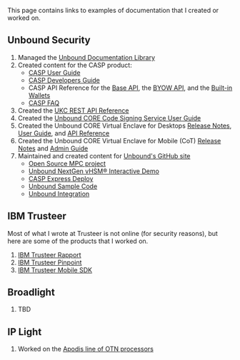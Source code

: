 This page contains links to examples of documentation that I created or worked on.

## Unbound Security

1. Managed the [Unbound Documentation Library](https://www.unboundsecurity.com/docs/TechDocs/Unbound_Doc_Versions-HTML/Content/Products/UnboundDocLibrary/Technical_Document_Versions.htm)
2. Created content for the CASP product:
    - [CASP User Guide](https://www.unboundsecurity.com/docs/CASP/CASP_User_Guide/Content/Products/Unbound_Cover_Page.htm)
    - [CASP Developers Guide](https://www.unboundsecurity.com/docs/CASP/CASP_Developers_Guide/Content/Products/Unbound_Cover_Page.htm)
    - CASP API Reference for the [Base API](https://www.unboundsecurity.com/docs/CASP/API/casp-base.html#unbound-crypto-asset-security-platform-casp-management-api), the [BYOW API](https://www.unboundsecurity.com/docs/CASP/API/casp-byow.html#unbound-crypto-asset-security-platform-casp-management-api), and the [Built-in Wallets](https://www.unboundsecurity.com/docs/CASP/API/casp-coin.html#unbound-crypto-asset-security-platform-casp-management-api)
    - [CASP FAQ](https://www.unboundsecurity.com/docs/CASP/CASP_FAQ/Content/Products/Unbound_Cover_Page.htm)
1. Created the [UKC REST API Reference](http://www.unboundsecurity.com/docs/ukc_rest/ukc.html)
2. Created the [Unbound CORE Code Signing Service User Guide](https://www.unboundsecurity.com/docs/CORE/CORE-CSS/Content/Products/Unbound_Cover_Page.htm)
3. Created the Unbound CORE Virtual Enclave for Desktops [Release Notes](https://www.unboundsecurity.com/docs/CORE-Enclave/CORE-Enclave-Release-Notes/Content/Products/Unbound_Cover_Page.htm), [User Guide](https://www.unboundsecurity.com/docs/CORE-Enclave/CORE-Enclave-User-Guide/Content/Products/Unbound_Cover_Page.htm), and [API Reference](https://www.unboundsecurity.com/docs/CORE-Enclave/CORE-Enclave-API/index.html)
4. Created the Unbound CORE Virtual Enclave for Mobile (CoT) [Release Notes](https://www.unboundsecurity.com/docs/CoT/CoT_Release_Notes-HTML/Content/Products/Unbound_Cover_Page.htm) and [Admin Guide](https://www.unboundsecurity.com/docs/CoT/CoT_Admin_Guide/Content/Products/Unbound_Cover_Page.htm)
5. Maintained and created content for [Unbound's GitHub site](https://github.com/unboundsecurity)
   - [Open Source MPC project](https://github.com/unboundsecurity/blockchain-crypto-mpc)
   - [Unbound NextGen vHSM® Interactive Demo](https://github.com/unboundsecurity/Unbound-NextGen-vHSM-Interactive-Demo)
   - [CASP Express Deploy](https://github.com/unboundsecurity/casp-express-deploy)
   - [Unbound Sample Code](https://github.com/unboundsecurity/unbound-sample-code)
   - [Unbound Integration](https://github.com/unboundsecurity/unbound-integration)
    

## IBM Trusteer

Most of what I wrote at Trusteer is not online (for security reasons), but here are some of the products that I worked on.

1. [IBM Trusteer Rapport](https://www.ibm.com/docs/en/trusteer-rapport)
2. [IBM Trusteer Pinpoint](https://www.ibm.com/docs/en/trusteer-pinpoint)
3. [IBM Trusteer Mobile SDK](https://www.ibm.com/docs/en/trusteer-mobile-sdk)


## Broadlight

1. TBD

## IP Light

1. Worked on the [Apodis line of OTN processors](http://www.tera-pass.com/index.php?dir=site&page=content&cs=5026&langpage=eng)


